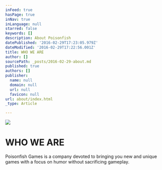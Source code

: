 ```yaml
---
inFeed: true
hasPage: true
inNav: true
inLanguage: null
starred: false
keywords: []
description: About Poisonfish
datePublished: '2016-02-29T17:23:05.979Z'
dateModified: '2016-02-29T17:22:56.001Z'
title: WHO WE ARE
author: []
sourcePath: _posts/2016-02-29-about.md
published: true
authors: []
publisher:
  name: null
  domain: null
  url: null
  favicon: null
url: about/index.html
_type: Article

---
```

![](https://the-grid-user-content.s3-us-west-2.amazonaws.com/188def4a-020d-47b8-b491-094a4e99aa93.jpg)

# WHO WE ARE

Poisonfish Games is a company devoted to bringing you new and unique games with a focus on humor without sacrificing gameplay.